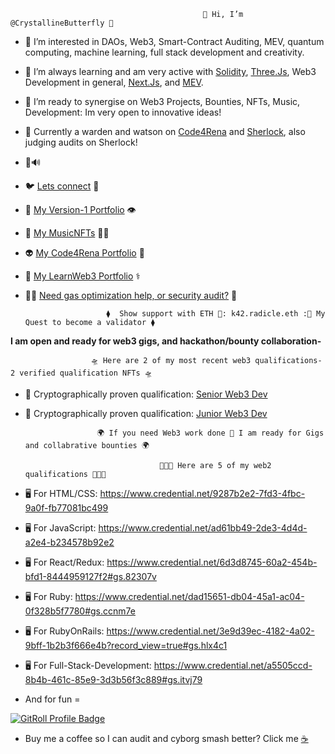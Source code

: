                                                🦋 Hi, I’m @CrystallineButterfly 🦋
- 👀 I’m interested in DAOs, Web3, Smart-Contract Auditing, MEV, quantum computing, machine learning, full stack development and creativity. 
- 🌱 I’m always learning and am very active with [Solidity](https://github.com/ethereum/solidity), [Three.Js](https://github.com/mrdoob/three.js), Web3 Development in general, [Next.Js](https://github.com/vercel/next.js), and [MEV](https://ethereum.org/en/developers/docs/mev/).
- 💞️ I’m ready to synergise on Web3 Projects, Bounties, NFTs, Music, Development: Im very open to innovative ideas!
- 🦉 Currently a warden and watson on [Code4Rena](https://code4rena.com/@K42) and [Sherlock](https://audits.sherlock.xyz/watson/K42), also judging audits on Sherlock! 
- 🦇🔊

- 🐦 [Lets connect](https://twitter.com/0xK42) 🙏
- 👾 [My Version-1 Portfolio](https://just-a-realm-p2.vercel.app/) 👁️
- 🦋 [My MusicΝFTs](https://foundation.app/@CrystallineButterfly) 🏄‍♀️
- 👽 [My Code4Rena Portfolio](https://code4rena.com/@K42) 💎
- 🔮 [My LearnWeb3 Portfolio](https://learnweb3.io/u/K42/) ⚕️
- 🕵️‍♂️ [Need gas optimization help, or security audit?](https://audits.sherlock.xyz/watson/K42) 🗿

                        ⧫  Show support with ETH 🌊: k42.radicle.eth :🌊 My Quest to become a validator ⧫ 


 **I am open and ready for web3 gigs, and hackathon/bounty collaboration-**


                      🛸 Here are 2 of my most recent web3 qualifications- 2 verified qualification NFTs 🛸

- 🤖 Cryptographically proven qualification: [Senior Web3 Dev](https://opensea.io/assets/matic/0x60576a64851c5b42e8c57e3e4a5cf3cf4eeb2ed6/5746)

- 🤖 Cryptographically proven qualification: [Junior Web3 Dev](https://opensea.io/assets/matic/0x60576a64851c5b42e8c57e3e4a5cf3cf4eeb2ed6/6571)

                      🌍 If you need Web3 work done 🔮 I am ready for Gigs and collabrative bounties 🌍

                                    👨🏼‍🚀 Here are 5 of my web2 qualifications 👨🏼‍🚀 

- 🖥 For HTML/CSS: https://www.credential.net/9287b2e2-7fd3-4fbc-9a0f-fb77081bc499

- 🖥 For JavaScript:  https://www.credential.net/ad61bb49-2de3-4d4d-a2e4-b234578b92e2

- 🖥 For React/Redux: https://www.credential.net/6d3d8745-60a2-454b-bfd1-8444959127f2#gs.82307v

- 🖥 For Ruby: https://www.credential.net/dad15651-db04-45a1-ac04-0f328b5f7780#gs.ccnm7e

- 🖥 For RubyOnRails: https://www.credential.net/3e9d39ec-4182-4a02-9bff-1b2b3f666e4b?record_view=true#gs.hlx4c1

- 🖥 For Full-Stack-Development: https://www.credential.net/a5505ccd-8b4b-461c-85e9-3d3b56f3c889#gs.itvj79

<!---
CrystallineButterfly/WELCOME TO MANY WAVES! 

I am an adjacent creator; 4 progressive waves 2 expansive waves 4 all 2 enjoy! 

LETS CREATE THE BEST REALITIES WE CAN 4 ALL LIFE, ALL BEINGS, AND MORE = 2 THE BEST REALITY FOR LIFE!!

--->

- And for fun = 

<a href="https://gitroll.io/profile/uR6uUGRvXLXMJuP3CQoNNii9KM8R2" target="_blank"><img src="https://gitroll.io/api/badges/profiles/v1/uR6uUGRvXLXMJuP3CQoNNii9KM8R2" alt="GitRoll Profile Badge"/></a>


- Buy me a coffee so I can audit and cyborg smash better? Click me [☕](buymeacoffee.com/crystallinek42)
